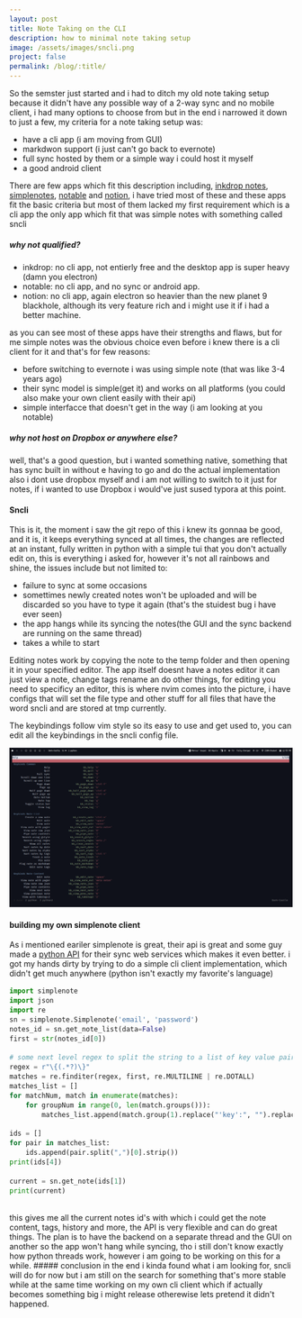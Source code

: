 ```yaml
---
layout: post
title: Note Taking on the CLI
description: how to minimal note taking setup
image: /assets/images/sncli.png
project: false
permalink: /blog/:title/
---
```


So the semster just started and i had to ditch my old note taking setup because
it didn't have any possible way of a 2-way sync and no mobile client, i had many
options to choose from but in the end i narrowed it down to just a few, my
criteria for a note taking setup was:

- have a cli app (i am moving from GUI)
- markdwon support (i just can't go back to evernote)
- full sync hosted by them or a simple way i could host it myself
- a good android client

There are few apps which fit this description including, [inkdrop notes](https://inkdrop.app/),
[simplenotes](https://simplenote.com/),  [notable](https://github.com/notable/notable) and [notion](https://www.notion.so/), i have tried most of
these and these apps fit the
basic criteria but most of them lacked my first requirement which is a cli app
the only app which fit that was simple notes with something called sncli

##### why not qualified?
- inkdrop: no cli app, not entierly free and the desktop app is super heavy
    (damn you electron)
- notable: no cli app, and no sync or android app.
- notion: no cli app, again electron so heavier than the new planet 9 blackhole,
    although its very feature rich and i might use it if i had a better
    machine.

as you can see most of these apps have their strengths and flaws, but for me
simple notes was the obvious choice even before i knew there is a cli client for
it and that's for few reasons:
- before switching to evernote i was using simple note (that was like 3-4 years
    ago)
- their sync model is simple(get it) and works on all platforms (you could also
    make your own client easily with their api)
- simple interfacce that doesn't get in the way (i am looking at you notable)

##### why not host on Dropbox or anywhere else?
well, that's a good question, but i wanted something native, something that has
sync built in without e having to go and do the actual implementation also i dont use dropbox
myself and i am not willing to switch to it just for notes, if i wanted to use
Dropbox i would've just sused typora at this point.

#### Sncli
This is it, the moment i saw the git repo of this i knew its gonnaa be good, and
it is, it keeps everything synced at all times, the changes are reflected at an
instant, fully written in python with a simple tui that you don't actually edit
on, this is everything i asked for, however it's not all rainbows and shine, the
issues include but not limited to:

- failure to sync at some occasions
- somettimes newly created notes won't be uploaded and will be discarded so you
    have to type it again (that's the stuidest bug i have ever seen)
- the app hangs while its syncing the notes(the GUI and the sync backend are
    running on the same thread)
- takes a while to start


Editing notes work by copying the note to the temp folder and then opening it in
your specified editor.
The app itself doesnt have a notes editor it can just view a note, change tags
rename an do other things, for editing you need to specificy an editor, this is
where nvim comes into the picture, i have configs that will set the file type
and other stuff for all files that have the word sncli and are stored at tmp
currently.

The keybindings follow vim style so its easy to use and get used to, you can
edit all the keybindings in the sncli config file.

<img src="/assets/images/bindings.png" alt="keyboard shortcuts">

#### building my own simplenote client
As i mentioned eariler simplenote is great, their api is great and some guy made
a [python API](https://github.com/mrtazz/simplenote.py) for their sync web services which makes it even better.
i got my hands dirty by trying to do a simple cli client implementation, which
didn't get much anywhere (python isn't exactly my favorite's language)

```python
import simplenote
import json
import re
sn = simplenote.Simplenote('email', 'password')
notes_id = sn.get_note_list(data=False)
first = str(notes_id[0])

# some next level regex to split the string to a list of key value pairs (pls dont touch ma spaghet)
regex = r"\{(.*?)\}"
matches = re.finditer(regex, first, re.MULTILINE | re.DOTALL)
matches_list = []
for matchNum, match in enumerate(matches):
    for groupNum in range(0, len(match.groups())):
        matches_list.append(match.group(1).replace("'key':", "").replace("'version':", "").replace("'", ""))

ids = []
for pair in matches_list:
    ids.append(pair.split(",")[0].strip())
print(ids[4])

current = sn.get_note(ids[1])
print(current)
```
<br>
this gives me all the current notes id's with which i could get the note
content, tags, history and more, the API is very flexible and can do great
things.
The plan is to have the backend on a separate thread and the GUI on another so
the app won't hang while syncing, tho i still don't know exactly how python
threads work, however i am going to be working on this for a while.
##### conclusion
in the end i kinda found what i am looking for, sncli will do for now but i am
still on the search for something that's more stable while at the same time
working on my own cli client which if actually becomes something big i might
release otherewise lets pretend it didn't happened.

